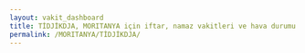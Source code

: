 ```yaml
---
layout: vakit_dashboard
title: TİDJİKDJA, MORITANYA için iftar, namaz vakitleri ve hava durumu - ilçe/eyalet seç
permalink: /MORITANYA/TİDJİKDJA/
---
```


<script type="text/javascript">
  var GLOBAL_COUNTRY = 'MORITANYA';
  var GLOBAL_CITY = 'TİDJİKDJA';
  var GLOBAL_STATE = '';
  var lat = 72;
  var lon = 21;
</script>
